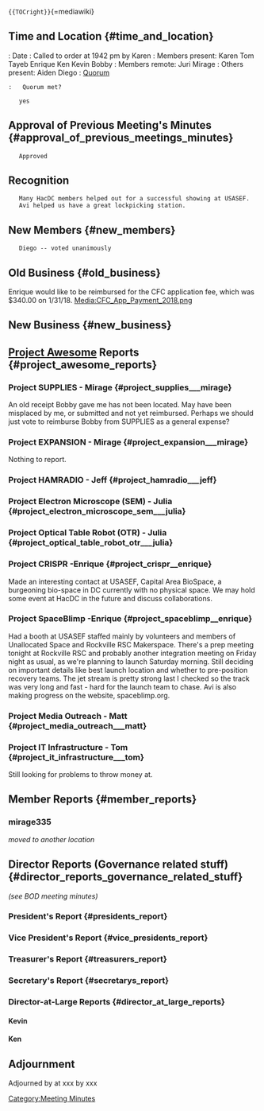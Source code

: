 `{{TOCright}}`{=mediawiki}

## Time and Location {#time_and_location}

:   Date
:   Called to order at 1942 pm by Karen
:   Members present: Karen Tom Tayeb Enrique Ken Kevin Bobby
:   Members remote: Juri Mirage
:   Others present: Aiden Diego
:   [Quorum](Quorum)

    :   Quorum met?

`   yes`

## Approval of Previous Meeting's Minutes {#approval_of_previous_meetings_minutes}

`   Approved`

## Recognition

`   Many HacDC members helped out for a successful showing at USASEF.`\
`   Avi helped us have a great lockpicking station.`

## New Members {#new_members}

`   Diego -- voted unanimously`

## Old Business {#old_business}

Enrique would like to be reimbursed for the CFC application fee, which
was \$340.00 on 1/31/18.
[Media:CFC_App_Payment_2018.png](Media:CFC_App_Payment_2018.png)

## New Business {#new_business}

## [Project Awesome](:Category:Project_Awesome) Reports {#project_awesome_reports}

### Project SUPPLIES - Mirage {#project_supplies___mirage}

An old receipt Bobby gave me has not been located. May have been
misplaced by me, or submitted and not yet reimbursed. Perhaps we should
just vote to reimburse Bobby from SUPPLIES as a general expense?

### Project EXPANSION - Mirage {#project_expansion___mirage}

Nothing to report.

### Project HAMRADIO - Jeff {#project_hamradio___jeff}

### Project Electron Microscope (SEM) - Julia {#project_electron_microscope_sem___julia}

### Project Optical Table Robot (OTR) - Julia {#project_optical_table_robot_otr___julia}

### Project CRISPR -Enrique {#project_crispr__enrique}

Made an interesting contact at USASEF, Capital Area BioSpace, a
burgeoning bio-space in DC currently with no physical space. We may hold
some event at HacDC in the future and discuss collaborations.

### Project SpaceBlimp -Enrique {#project_spaceblimp__enrique}

Had a booth at USASEF staffed mainly by volunteers and members of
Unallocated Space and Rockville RSC Makerspace. There's a prep meeting
tonight at Rockville RSC and probably another integration meeting on
Friday night as usual, as we're planning to launch Saturday morning.
Still deciding on important details like best launch location and
whether to pre-position recovery teams. The jet stream is pretty strong
last I checked so the track was very long and fast - hard for the launch
team to chase. Avi is also making progress on the website,
spaceblimp.org.

### Project Media Outreach - Matt {#project_media_outreach___matt}

### Project IT Infrastructure - Tom {#project_it_infrastructure___tom}

Still looking for problems to throw money at.

## Member Reports {#member_reports}

### mirage335

*moved to another location*

## Director Reports (Governance related stuff) {#director_reports_governance_related_stuff}

*(see BOD meeting minutes)*

### President's Report {#presidents_report}

### Vice President's Report {#vice_presidents_report}

### Treasurer's Report {#treasurers_report}

### Secretary's Report {#secretarys_report}

### Director-at-Large Reports {#director_at_large_reports}

#### Kevin

#### Ken

## Adjournment

Adjourned by at xxx by xxx

[Category:Meeting Minutes](Category:Meeting_Minutes)
